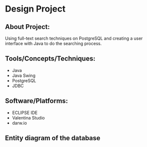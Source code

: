 # Design Project

## About Project:
Using full-text search techniques on PostgreSQL and creating a user interface with Java to do the searching process.

## Tools/Concepts/Techniques:

+ Java
+ Java Swing
+ PostgreSQL
+ JDBC

## Software/Platforms:

+ ECLIPSE IDE
+ Valentina Studio
+ darw.io

## Entity diagram of the database

